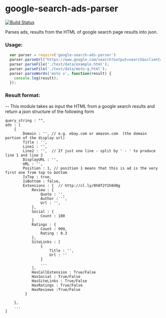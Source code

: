 google-search-ads-parser
====================
[![Build Status](https://travis-ci.org/ogt/google-search-ads-parser.png)](https://travis-ci.org/ogt/google-search-ads-parser)

Parses  ads, results from the HTML of  google search page results into json.

### Usage:

```javascript
  var parser = require('google-search-ads-parser')
  parser.parseUrl("https://www.google.com/search?output=search&sclient=psy-ab&q=racoon&gbv=1");
  parser.parseFile('./test/data/example.html');
  parser.parseFile('./test/data/moto-g.html');
  parser.parseWords('moto x', function(result) {
    console.log(result);
  });
```

### Result format:

--
This module takes as input the HTML from a google search results and return a json structure of the following form
```
query_string : "",
ads : [
    {
        Domain : '', // e.g. ebay.com or amazon.com  (the domain portion of the display url)
        Title : '',
        Line1 : '',
        Line2 : '',  // If just one line - split by ' - ' to produce line 1 and line 2
        DisplayURL : '',
        URL : '',
        Position : 1, // position 1 means that this is ad is the very first one from top to bottom
        IsTop : true,
        IsBottom : false,
        Extensions : {  // http://cl.ly/0h0f2Y1h0d0g
            Review : {
                Quote : '',
                Author : '',
                Url : '',
            },
            Social : {
                Count : 100
            }
            Ratings : {
                Count : 999,
                Rating : 8.3
            },
            SiteLinks : [
                {
                    Title : '',
                    Url : ''
                }
                ...
            ],
            HasCallExtension : True/False
            HasSocial : True/False
            HasSiteLinks : True/False
            HasRatings : True/False
            HasReviews :True/False
         }

    },
    ...
]
```
